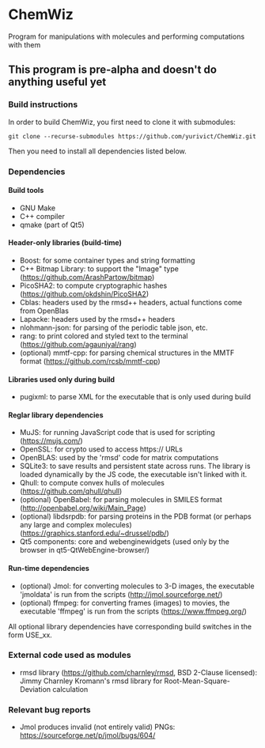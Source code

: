# ChemWiz
Program for manipulations with molecules and performing computations with them

## This program is pre-alpha and doesn't do anything useful yet

### Build instructions

In order to build ChemWiz, you first need to clone it with submodules:
```
git clone --recurse-submodules https://github.com/yurivict/ChemWiz.git
```

Then you need to install all dependencies listed below.

### Dependencies
#### Build tools
* GNU Make
* C++ compiler
* qmake (part of Qt5)

#### Header-only libraries (build-time)
* Boost: for some container types and string formatting
* C++ Bitmap Library: to support the "Image" type (https://github.com/ArashPartow/bitmap)
* PicoSHA2: to compute cryptographic hashes (https://github.com/okdshin/PicoSHA2)
* Cblas: headers used by the rmsd++ headers, actual functions come from OpenBlas
* Lapacke: headers used by the rmsd++ headers
* nlohmann-json: for parsing of the periodic table json, etc.
* rang: to print colored and styled text to the terminal (https://github.com/agauniyal/rang)
* (optional) mmtf-cpp: for parsing chemical structures in the MMTF format (https://github.com/rcsb/mmtf-cpp)

#### Libraries used only during build
* pugixml: to parse XML for the executable that is only used during build

#### Reglar library dependencies
* MuJS: for running JavaScript code that is used for scripting (https://mujs.com/)
* OpenSSL: for crypto used to access https:// URLs
* OpenBLAS: used by the 'rmsd' code for matrix computations
* SQLite3: to save results and persistent state across runs. The library is loaded dynamically by the JS code, the executable isn't linked with it.
* Qhull: to compute convex hulls of molecules (https://github.com/qhull/qhull)
* (optional) OpenBabel: for parsing molecules in SMILES format (http://openbabel.org/wiki/Main_Page)
* (optional) libdsrpdb: for parsing proteins in the PDB format (or perhaps any large and complex molecules) (https://graphics.stanford.edu/~drussel/pdb/)
* Qt5 components: core and webenginewidgets (used only by the browser in qt5-QtWebEngine-browser/)

#### Run-time dependencies
* (optional) Jmol: for converting molecules to 3-D images, the executable 'jmoldata' is run from the scripts (http://jmol.sourceforge.net/)
* (optional) ffmpeg: for converting frames (images) to movies, the executable 'ffmpeg' is run from the scripts (https://www.ffmpeg.org/)

All optional library dependencies have corresponding build switches in the form USE_xx.

### External code used as modules
* rmsd library (https://github.com/charnley/rmsd, BSD 2-Clause licensed): Jimmy Charnley Kromann's rmsd library for Root-Mean-Square-Deviation calculation

### Relevant bug reports

* Jmol produces invalid (not entirely valid) PNGs: https://sourceforge.net/p/jmol/bugs/604/

